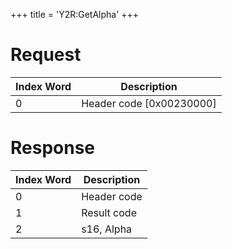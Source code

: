 +++
title = 'Y2R:GetAlpha'
+++

# Request

| Index Word | Description                |
|------------|----------------------------|
| 0          | Header code \[0x00230000\] |

# Response

| Index Word | Description |
|------------|-------------|
| 0          | Header code |
| 1          | Result code |
| 2          | s16, Alpha  |

